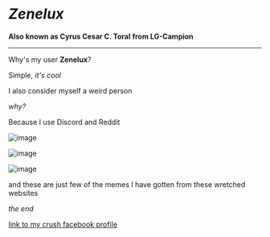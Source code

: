 # ***Zenelux***
**Also known as Cyrus Cesar C. Toral**
**from LG-Campion**

----------------------------
Why's my user **Zenelux**?

Simple, *it's cool*

I also consider myself a weird person

*why?*

Because I use Discord and Reddit

![image](https://user-images.githubusercontent.com/122326381/212782852-d027eb29-e58a-469b-8ede-bd8fcfe092bf.png)

![image](https://user-images.githubusercontent.com/122326381/212782911-82a8c7bf-3aa5-403a-bd2c-6ff06406fed8.png)

![image](https://user-images.githubusercontent.com/122326381/212783055-ab4af0a5-f0d4-41eb-8ce0-0ea047b2fc56.png)

and these are just few of the memes I have gotten from these wretched websites

*the end*

[link to my crush facebook profile](https://www.youtube.com/watch?v=xvFZjo5PgG0)

